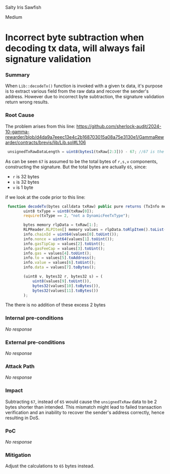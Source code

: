 Salty Iris Sawfish

Medium

# Incorrect byte subtraction when decoding tx data, will always fail signature validation

### Summary

When `Lib::decodeTx()` function is invoked with a given tx data, it's purpose is to extract various field from the raw data and recover the sender's address. However due to incorrect byte subtraction, the signature validation return wrong results.

### Root Cause


The problem arises from this line: https://github.com/sherlock-audit/2024-10-gamma-rewarder/blob/d4da9a7eeec13e4c2b168703015a08a75e3130e1/GammaRewarder/contracts/brevis/lib/Lib.sol#L106

```javascript
 unsignedTxRawDataLength = uint8(bytes1(txRaw[2:3])) - 67; //67 is the bytes of r,s,v
```

As can be seen `67` is assumed to be the total bytes of `r,s,v` components, constructing the signature. But the total bytes are actually `65`, since: 

- `r` is 32 bytes
- `s` is 32 bytes
- `v` is 1 byte

if we look at the code prior to this line: 

```javascript
 function decodeTx(bytes calldata txRaw) public pure returns (TxInfo memory info) {
        uint8 txType = uint8(txRaw[0]);
        require(txType == 2, "not a DynamicFeeTxType");

        bytes memory rlpData = txRaw[1:];
        RLPReader.RLPItem[] memory values = rlpData.toRlpItem().toList();
        info.chainId = uint64(values[0].toUint());
        info.nonce = uint64(values[1].toUint());
        info.gasTipCap = values[2].toUint();
        info.gasFeeCap = values[3].toUint();
        info.gas = values[4].toUint();
        info.to = values[5].toAddress();
        info.value = values[6].toUint();
        info.data = values[7].toBytes();

        (uint8 v, bytes32 r, bytes32 s) = (
            uint8(values[9].toUint()),
            bytes32(values[10].toBytes()),
            bytes32(values[11].toBytes())
        );
```

The there is no addition of these excess 2 bytes

### Internal pre-conditions

_No response_

### External pre-conditions

_No response_

### Attack Path

_No response_

### Impact

Subtracting `67`, instead of `65` would cause the `unsignedTxRaw` data to be 2 bytes shorter than intended. This mismatch might lead to failed transaction verification and an inability to recover the sender's address correctly, hence resulting in DoS.

### PoC

_No response_

### Mitigation

Adjust the calculations to `65` bytes instead.